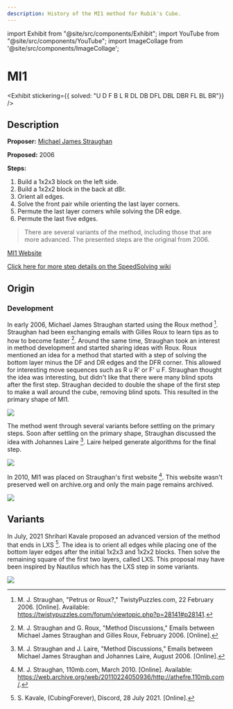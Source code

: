 ```yaml
---
description: History of the MI1 method for Rubik's Cube.
---
```


import Exhibit from "@site/src/components/Exhibit";
import YouTube from "@site/src/components/YouTube";
import ImageCollage from '@site/src/components/ImageCollage';

# MI1

<Exhibit
stickering={{
    solved: "U D F B L R DL DB DFL DBL DBR FL BL BR"}}
/>

## Description

**Proposer:** [Michael James Straughan](CubingContributors/MethodDevelopers.md#straughan-michael-james-athefre)

**Proposed:** 2006

**Steps:**

1. Build a 1x2x3 block on the left side.
2. Build a 1x2x2 block in the back at dBr.
3. Orient all edges.
4. Solve the front pair while orienting the last layer corners.
5. Permute the last layer corners while solving the DR edge.
6. Permute the last five edges.

> There are several variants of the method, including those that are more advanced. The presented steps are the original from 2006.

[MI1 Website](https://sites.google.com/site/athefre/3x3-methods/mi1?authuser=0)

[Click here for more step details on the SpeedSolving wiki](https://www.speedsolving.com/wiki/index.php/MI1)

## Origin

### Development

In early 2006, Michael James Straughan started using the Roux method [^straughan-2006]. Straughan had been exchanging emails with Gilles Roux to learn tips as to how to become faster [^straughan-roux-2006]. Around the same time, Straughan took an interest in method development and started sharing ideas with Roux. Roux mentioned an idea for a method that started with a step of solving the bottom layer minus the DF and DR edges and the DFR corner. This allowed for interesting move sequences such as R u R' or F' u F. Straughan thought the idea was interesting, but didn't like that there were many blind spots after the first step. Straughan decided to double the shape of the first step to make a wall around the cube, removing blind spots. This resulted in the primary shape of MI1.

![](img/MI1/IdeaOrigin2.png)

The method went through several variants before settling on the primary steps. Soon after settling on the primary shape, Straughan discussed the idea with Johannes Laire [^straughan-laire-2006]. Laire helped generate algorithms for the final step.

![](img/MI1/Laire.png)

In 2010, MI1 was placed on Straughan's first website [^straughan-2010]. This website wasn't preserved well on archive.org and only the main page remains archived.

![](img/MI1/Site.png)

## Variants

In July, 2021 Shrihari Kavale proposed an advanced version of the method that ends in LXS [^kavale-2021]. The idea is to orient all edges while placing one of the bottom layer edges after the initial 1x2x3 and 1x2x2 blocks. Then solve the remaining square of the first two layers, called LXS. This proposal may have been inspired by Nautilus which has the LXS step in some variants.

![](img/MI1/CubingForever.png)

[^straughan-2006]: M. J. Straughan, "Petrus or Roux?," TwistyPuzzles.com, 22 February 2006. [Online]. Available: https://twistypuzzles.com/forum/viewtopic.php?p=28141#p28141.
[^straughan-roux-2006]: M. J. Straughan and G. Roux, "Method Discussions," Emails between Michael James Straughan and Gilles Roux, February 2006. [Online].
[^straughan-laire-2006]: M. J. Straughan and J. Laire, "Method Discussions," Emails between Michael James Straughan and Johannes Laire, August 2006. [Online].
[^straughan-2010]: M. J. Straughan, 110mb.com, March 2010. [Online]. Available: https://web.archive.org/web/20110224050936/http://athefre.110mb.com/.
[^kavale-2021]: S. Kavale, (CubingForever), Discord, 28 July 2021. [Online].